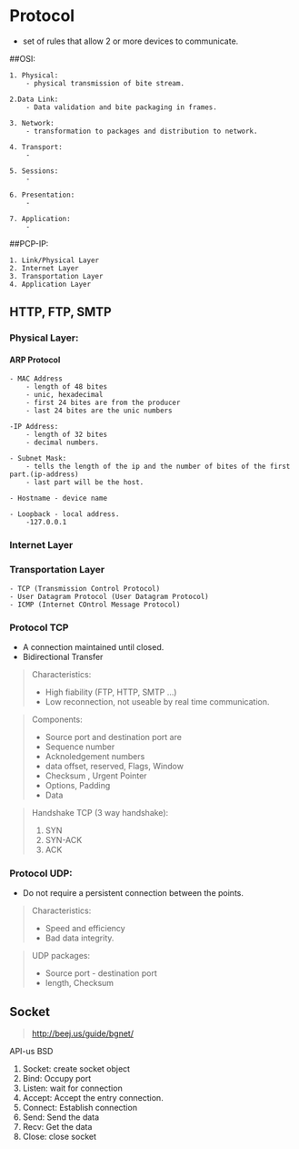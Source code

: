 # Protocol

- set of rules that allow 2 or more devices to communicate.

##OSI: 

    1. Physical:
        - physical transmission of bite stream.
       
    2.Data Link:
        - Data validation and bite packaging in frames.
    
    3. Network:
        - transformation to packages and distribution to network.
    
    4. Transport:
        - 
        
    5. Sessions:
        - 
        
    6. Presentation:
        - 
        
    7. Application:
        - 

##PCP-IP:

    1. Link/Physical Layer
    2. Internet Layer
    3. Transportation Layer
    4. Application Layer


## HTTP, FTP, SMTP 

### Physical Layer:
#### ARP Protocol
    - MAC Address
        - length of 48 bites
        - unic, hexadecimal
        - first 24 bites are from the producer 
        - last 24 bites are the unic numbers

    -IP Address:
        - length of 32 bites
        - decimal numbers.

    - Subnet Mask:
        - tells the length of the ip and the number of bites of the first part.(ip-address)
        - last part will be the host.

    - Hostname - device name 

    - Loopback - local address.
        -127.0.0.1

### Internet Layer
    
### Transportation Layer
    - TCP (Transmission Control Protocol)
    - User Datagram Protocol (User Datagram Protocol)
    - ICMP (Internet COntrol Message Protocol)

### Protocol TCP 
- A connection maintained until closed.
- Bidirectional Transfer
>Characteristics:
> - High fiability (FTP, HTTP, SMTP ...)
> - Low reconnection, not useable by real time communication.

> Components:
>  - Source port and destination port are
>  - Sequence number
>  - Acknoledgement numbers
>  - data offset, reserved, Flags, Window 
>  - Checksum , Urgent Pointer 
>  - Options, Padding 
>  - Data 

 >Handshake TCP (3 way handshake):
> 1. SYN
> 2. SYN-ACK 
> 3. ACK 


### Protocol UDP:

- Do not require a persistent connection between the points.
  
> Characteristics:
> - Speed and efficiency
> - Bad data integrity.

> UDP packages:
> - Source port - destination port
> - length, Checksum

## Socket 
 > http://beej.us/guide/bgnet/

API-us BSD 
1. Socket: create socket object
2. Bind: Occupy port 
3. Listen: wait for connection
4. Accept:  Accept the entry connection.
5. Connect:  Establish connection
6. Send: Send the data 
7. Recv: Get the data
8. Close: close socket
